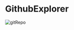 # GithubExplorer


![gitRepo](https://user-images.githubusercontent.com/24450304/110833327-97e7ec00-829c-11eb-90c8-7941c578b6e2.PNG)
